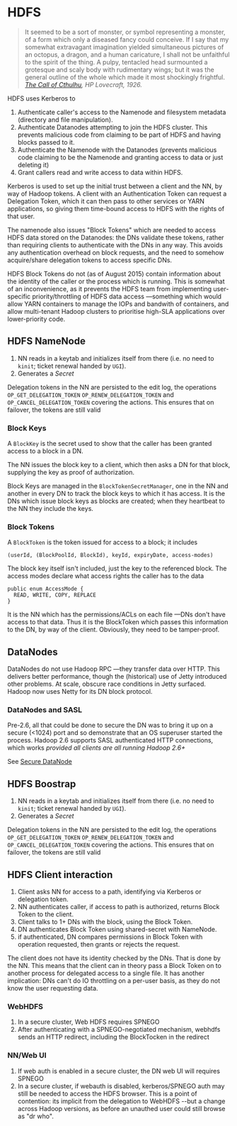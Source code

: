 <!---
  Licensed under the Apache License, Version 2.0 (the "License");
  you may not use this file except in compliance with the License.
  You may obtain a copy of the License at
  
   http://www.apache.org/licenses/LICENSE-2.0
  
  Unless required by applicable law or agreed to in writing, software
  distributed under the License is distributed on an "AS IS" BASIS,
  WITHOUT WARRANTIES OR CONDITIONS OF ANY KIND, either express or implied.
  See the License for the specific language governing permissions and
  limitations under the License. See accompanying LICENSE file.
-->

# HDFS

> It seemed to be a sort of monster, or symbol representing a monster, of a form which only a diseased fancy could conceive. If I say that my somewhat extravagant imagination yielded simultaneous pictures of an octopus, a dragon, and a human caricature, I shall not be unfaithful to the spirit of the thing. A pulpy, tentacled head surmounted a grotesque and scaly body with rudimentary wings; but it was the general outline of the whole which made it most shockingly frightful.
> *[The Call of Cthulhu](https://en.wikisource.org/wiki/The_Call_of_Cthulhu), HP Lovecraft, 1926.*

HDFS uses Kerberos to 

1. Authenticate caller's access to the Namenode and filesystem metadata (directory and file manipulation).
1. Authenticate Datanodes attempting to join the HDFS cluster. This prevents malicious code
 from claiming to be part of HDFS and having blocks passed to it.
1. Authenticate the Namenode with the Datanodes (prevents malicious code claiming to be
the Namenode and granting access to data or just deleting it)
1. Grant callers read and write access to data within HDFS.

Kerberos is used to set up the initial trust between a client and the NN, by way of
Hadoop tokens. A client with an Authentication Token can request a Delegation Token,
which it can then pass to other services or YARN applications, so giving them time-bound
access to HDFS with the rights of that user.

The namenode also issues "Block Tokens" which are needed to access HDFS data stored on the
Datanodes: the DNs validate these tokens, rather than requiring clients to authenticate
with the DNs in any way. This avoids any authentication overhead on block requests,
and the need to somehow acquire/share delegation tokens to access specific DNs.

HDFS Block Tokens do not (as of August 2015) contain information about the identity of the caller or
the process which is running. This is somewhat of an inconvenience, as it prevents
the HDFS team from implementing user-specific priority/throttling of HDFS data access
—something which would allow YARN containers to manage the IOPs and bandwith of containers,
and allow multi-tenant Hadoop clusters to prioritise high-SLA applications over lower-priority
code.

## HDFS NameNode


1. NN reads in a keytab and initializes itself from there (i.e. no need to `kinit`; ticket
renewal handed by `UGI`).
1. Generates a *Secret*

Delegation tokens in the NN are persisted to the edit log, the operations `OP_GET_DELEGATION_TOKEN`
`OP_RENEW_DELEGATION_TOKEN` and `OP_CANCEL_DELEGATION_TOKEN` covering the actions. This ensures
that on failover, the tokens are still valid


### Block Keys

A `BlockKey` is the secret used to show that the caller has been granted access to a block
in a DN. 

The NN issues the block key to a client, which then asks a DN for that block, supplying
the key as proof of authorization.

Block Keys are managed in the `BlockTokenSecretManager`, one in the NN
and another in every DN to track the block keys to which it has access. 
It is the DNs which issue block keys as blocks are created; when they heartbeat to the NN
they include the keys.

### Block Tokens

A `BlockToken` is the token issued for access to a block; it includes 

    (userId, (BlockPoolId, BlockId), keyId, expiryDate, access-modes)

The block key itself isn't included, just the key to the referenced block. The access modes declare
what access rights the caller has to the data

    public enum AccessMode {
      READ, WRITE, COPY, REPLACE
    }

It is the NN which has the permissions/ACLs on each file —DNs don't have access to that data.
Thus it is the BlockToken which passes this information to the DN, by way of the client.
Obviously, they need to be tamper-proof.


## DataNodes

DataNodes do not use Hadoop RPC —they transfer data over HTTP. This delivers better performance,
though the (historical) use of Jetty introduced other problems. At scale, obscure race conditions
in Jetty surfaced. Hadoop now uses Netty for its DN block protocol.

### DataNodes and SASL

Pre-2.6, all that could be done to secure the DN was to bring it up on a secure (&lt;1024) port
and so demonstrate that an OS superuser started the process. Hadoop 2.6 supports SASL
authenticated HTTP connections, which works *provided all clients are all running Hadoop 2.6+*

See [Secure DataNode](http://hadoop.apache.org/docs/current/hadoop-project-dist/hadoop-common/SecureMode.html#Secure_DataNode)

## HDFS Boostrap

1. NN reads in a keytab and initializes itself from there (i.e. no need to `kinit`; ticket
renewal handed by `UGI`).
1. Generates a *Secret*


Delegation tokens in the NN are persisted to the edit log, the operations `OP_GET_DELEGATION_TOKEN`
`OP_RENEW_DELEGATION_TOKEN` and `OP_CANCEL_DELEGATION_TOKEN` covering the actions. This ensures
that on failover, the tokens are still valid



## HDFS Client interaction

1. Client asks NN for access to a path, identifying via Kerberos or delegation token.
1. NN authenticates caller, if access to path is authorized, returns Block Token to the client.
1. Client talks to 1+ DNs with the block, using the Block Token.
1. DN authenticates Block Token using shared-secret with NameNode.
1. if authenticated, DN compares permissions in Block Token with operation requested, then
grants or rejects the request.

The client does not have its identity checked by the DNs. That is done by the NN. This means
that the client can in theory pass a Block Token on to another process for delegated access to a single
file. It has another implication: DNs can't do IO throttling on a per-user basis, as they do
not know the user requesting data.

### WebHDFS

1. In a secure cluster, Web HDFS requires SPNEGO
1. After authenticating with a SPNEGO-negotiated mechanism, webhdfs sends an HTTP redirect,
including the BlockTocken in the redirect

### NN/Web UI

1. If web auth is enabled in a secure cluster, the DN web UI will requires SPNEGO
1. In a secure cluster, if webauth is disabled, kerberos/SPNEGO auth may still be needed
to access the HDFS browser. This is a point of contention: its implicit from the delegation
 to WebHDFS --but a change across Hadoop versions, as before an unauthed user could still browse
 as "dr who". 
 